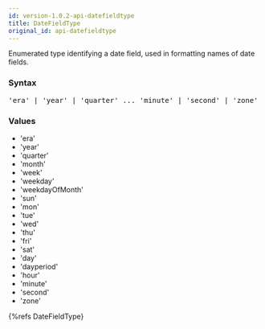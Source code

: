 ```yaml
---
id: version-1.0.2-api-datefieldtype
title: DateFieldType
original_id: api-datefieldtype
---
```


Enumerated type identifying a date field, used in formatting names of date fields.

### Syntax

<pre class="syntax">
'era' | 'year' | 'quarter' ... 'minute' | 'second' | 'zone'
</pre>

### Values
 - 'era'
 - 'year'
 - 'quarter'
 - 'month'
 - 'week'
 - 'weekday'
 - 'weekdayOfMonth'
 - 'sun'
 - 'mon'
 - 'tue'
 - 'wed'
 - 'thu'
 - 'fri'
 - 'sat'
 - 'day'
 - 'dayperiod'
 - 'hour'
 - 'minute'
 - 'second'
 - 'zone'

{%refs DateFieldType}
